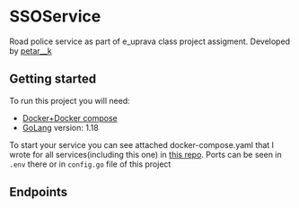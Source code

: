 # SSOService
Road police service as part of e_uprava class project assigment. Developed by [petar__k](https://www.linkedin.com/in/petar-komord%C5%BEi%C4%87-23765a233/)
## Getting started
To run this project you will need:
- [Docker+Docker compose](https://www.docker.com/)
- [GoLang](https://go.dev/dl/) version: 1.18 

To start your service you can see attached docker-compose.yaml that I wrote for all services(including this one)
in [this repo](https://github.com/EUPRAVA-TIM1/DockerCompose). Ports can be seen in `.env` there or in `config.go` file of this project

## Endpoints